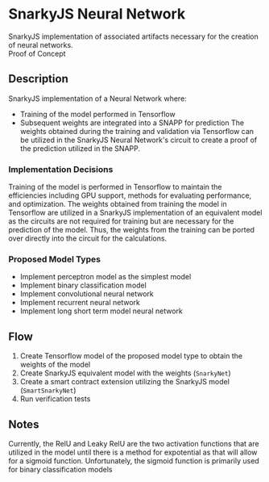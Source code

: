 # SnarkyJS Neural Network
SnarkyJS implementation of associated artifacts necessary for the creation of neural networks. <br>
Proof of Concept

## Description
SnarkyJS implementation of a Neural Network where:
 - Training of the model performed in Tensorflow
 - Subsequent weights are integrated into a SNAPP for prediction
The weights obtained during the training and validation via Tensorflow can be utilized in the
SnarkyJS Neural Network's circuit to create a proof of the prediction utilized in the SNAPP.

### Implementation Decisions
Training of the model is performed in Tensorflow to maintain the efficiencies including GPU 
support, methods for evaluating performance, and optimization. The weights obtained from 
training the model in Tensorflow are utilized in a SnarkyJS implementation of an equivalent 
model as the circuits are not required for training but are necessary for the prediction of 
the model. Thus, the weights from the training can be ported over directly into the circuit 
for the calculations. 

### Proposed Model Types
 - Implement perceptron model as the simplest model 
 - Implement binary classification model
 - Implement convolutional neural network
 - Implement recurrent neural network
 - Implement long short term model neural network

## Flow
 1. Create Tensorflow model of the proposed model type to obtain the weights of the model
 2. Create SnarkyJS equivalent model with the weights (`SnarkyNet`)
 3. Create a smart contract extension utilizing the SnarkyJS model (`SmartSnarkyNet`)
 4. Run verification tests

## Notes
Currently, the RelU and Leaky RelU are the two activation functions that are utilized in 
the model until there is a method for expotential as that will allow for a sigmoid function.
Unfortunately, the sigmoid function is primarily used for binary classification models 
